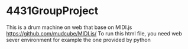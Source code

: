 # 4431GroupProject
This is a drum machine on web that base on MIDI.js https://github.com/mudcube/MIDI.js/
To run this html file, you need web sever environment for example the one provided by python
